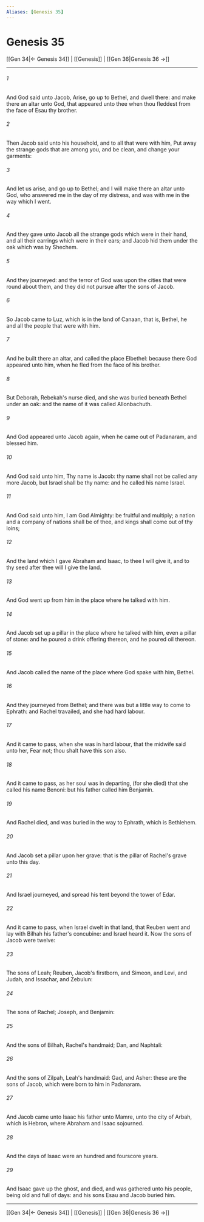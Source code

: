 ```yaml
---
Aliases: [Genesis 35]
---
```

# Genesis 35

[[Gen 34|← Genesis 34]] | [[Genesis]] | [[Gen 36|Genesis 36 →]]
***



###### 1 
And God said unto Jacob, Arise, go up to Bethel, and dwell there: and make there an altar unto God, that appeared unto thee when thou fleddest from the face of Esau thy brother. 

###### 2 
Then Jacob said unto his household, and to all that were with him, Put away the strange gods that are among you, and be clean, and change your garments: 

###### 3 
And let us arise, and go up to Bethel; and I will make there an altar unto God, who answered me in the day of my distress, and was with me in the way which I went. 

###### 4 
And they gave unto Jacob all the strange gods which were in their hand, and all their earrings which were in their ears; and Jacob hid them under the oak which was by Shechem. 

###### 5 
And they journeyed: and the terror of God was upon the cities that were round about them, and they did not pursue after the sons of Jacob. 

###### 6 
So Jacob came to Luz, which is in the land of Canaan, that is, Bethel, he and all the people that were with him. 

###### 7 
And he built there an altar, and called the place Elbethel: because there God appeared unto him, when he fled from the face of his brother. 

###### 8 
But Deborah, Rebekah's nurse died, and she was buried beneath Bethel under an oak: and the name of it was called Allonbachuth. 

###### 9 
And God appeared unto Jacob again, when he came out of Padanaram, and blessed him. 

###### 10 
And God said unto him, Thy name is Jacob: thy name shall not be called any more Jacob, but Israel shall be thy name: and he called his name Israel. 

###### 11 
And God said unto him, I am God Almighty: be fruitful and multiply; a nation and a company of nations shall be of thee, and kings shall come out of thy loins; 

###### 12 
And the land which I gave Abraham and Isaac, to thee I will give it, and to thy seed after thee will I give the land. 

###### 13 
And God went up from him in the place where he talked with him. 

###### 14 
And Jacob set up a pillar in the place where he talked with him, even a pillar of stone: and he poured a drink offering thereon, and he poured oil thereon. 

###### 15 
And Jacob called the name of the place where God spake with him, Bethel. 

###### 16 
And they journeyed from Bethel; and there was but a little way to come to Ephrath: and Rachel travailed, and she had hard labour. 

###### 17 
And it came to pass, when she was in hard labour, that the midwife said unto her, Fear not; thou shalt have this son also. 

###### 18 
And it came to pass, as her soul was in departing, (for she died) that she called his name Benoni: but his father called him Benjamin. 

###### 19 
And Rachel died, and was buried in the way to Ephrath, which is Bethlehem. 

###### 20 
And Jacob set a pillar upon her grave: that is the pillar of Rachel's grave unto this day. 

###### 21 
And Israel journeyed, and spread his tent beyond the tower of Edar. 

###### 22 
And it came to pass, when Israel dwelt in that land, that Reuben went and lay with Bilhah his father's concubine: and Israel heard it. Now the sons of Jacob were twelve: 

###### 23 
The sons of Leah; Reuben, Jacob's firstborn, and Simeon, and Levi, and Judah, and Issachar, and Zebulun: 

###### 24 
The sons of Rachel; Joseph, and Benjamin: 

###### 25 
And the sons of Bilhah, Rachel's handmaid; Dan, and Naphtali: 

###### 26 
And the sons of Zilpah, Leah's handmaid: Gad, and Asher: these are the sons of Jacob, which were born to him in Padanaram. 

###### 27 
And Jacob came unto Isaac his father unto Mamre, unto the city of Arbah, which is Hebron, where Abraham and Isaac sojourned. 

###### 28 
And the days of Isaac were an hundred and fourscore years. 

###### 29 
And Isaac gave up the ghost, and died, and was gathered unto his people, being old and full of days: and his sons Esau and Jacob buried him.

***
[[Gen 34|← Genesis 34]] | [[Genesis]] | [[Gen 36|Genesis 36 →]]
